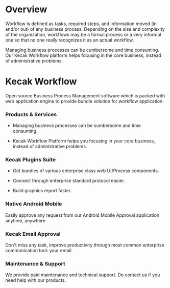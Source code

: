 # Overview

Workflow is defined as tasks, required steps, and information moved (in and/or out) of any business process. Depending on the size and complexity of the organization, workflows may be a formal process or a very informal one so that no one really recognizes it as an actual workflow.

Managing business processes can be cumbersome and time consuming. Our Kecak Workflow platform helps focusing in the core business, instead of administrative problems.

# Kecak Workflow

Open source Business Process Management software which is packed with web application engine to provide bundle solution for workflow application.

### Products & Services

- Managing business processes can be sumbersome and time consuming.

- Kecak Workflow Platform helps you focusing in your core business, instead of administrative problems.

### Kecak Plugins Suite

- Get bundles of various enterprise class web UI/Process components.

- Connect through enterprise standard protocol easier.

- Build graphics report faster.

### Native Android Mobile

Easily approve any request from our Android Mobile Approval application anytime, anywhere

### Kecak Email Approval

Don't miss any task, improve productivity through most common enterprise communication tool: your email.

### Maintenance & Support

We provide paid maintenance and technical support. Do contact us if you need help with our products.
